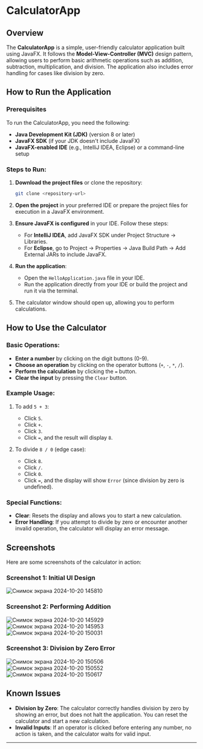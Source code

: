 # CalculatorApp

## Overview
The **CalculatorApp** is a simple, user-friendly calculator application built using JavaFX. It follows the **Model-View-Controller (MVC)** design pattern, allowing users to perform basic arithmetic operations such as addition, subtraction, multiplication, and division. The application also includes error handling for cases like division by zero.

## How to Run the Application

### Prerequisites
To run the CalculatorApp, you need the following:
- **Java Development Kit (JDK)** (version 8 or later)
- **JavaFX SDK** (if your JDK doesn't include JavaFX)
- **JavaFX-enabled IDE** (e.g., IntelliJ IDEA, Eclipse) or a command-line setup

### Steps to Run:
1. **Download the project files** or clone the repository:
   ```bash
   git clone <repository-url>
   ```
2. **Open the project** in your preferred IDE or prepare the project files for execution in a JavaFX environment.

3. **Ensure JavaFX is configured** in your IDE. Follow these steps:
   - For **IntelliJ IDEA**, add JavaFX SDK under Project Structure -> Libraries.
   - For **Eclipse**, go to Project -> Properties -> Java Build Path -> Add External JARs to include JavaFX.
   
4. **Run the application**:
   - Open the `HelloApplication.java` file in your IDE.
   - Run the application directly from your IDE or build the project and run it via the terminal.
   
5. The calculator window should open up, allowing you to perform calculations.

## How to Use the Calculator

### Basic Operations:
- **Enter a number** by clicking on the digit buttons (0-9).
- **Choose an operation** by clicking on the operator buttons (`+`, `-`, `*`, `/`).
- **Perform the calculation** by clicking the `=` button.
- **Clear the input** by pressing the `Clear` button.

### Example Usage:
1. To add `5 + 3`:
   - Click `5`.
   - Click `+`.
   - Click `3`.
   - Click `=`, and the result will display `8`.

2. To divide `8 / 0` (edge case):
   - Click `8`.
   - Click `/`.
   - Click `0`.
   - Click `=`, and the display will show `Error` (since division by zero is undefined).

### Special Functions:
- **Clear**: Resets the display and allows you to start a new calculation.
- **Error Handling**: If you attempt to divide by zero or encounter another invalid operation, the calculator will display an error message.

## Screenshots

Here are some screenshots of the calculator in action:

### Screenshot 1: Initial UI Design
![Снимок экрана 2024-10-20 145810](https://github.com/user-attachments/assets/ea91997e-d47f-4837-bbec-cbbce64410a7)

### Screenshot 2: Performing Addition
![Снимок экрана 2024-10-20 145929](https://github.com/user-attachments/assets/b6096d24-16e1-4a1b-93ea-ab702feb09dd)
![Снимок экрана 2024-10-20 145953](https://github.com/user-attachments/assets/8d2dde31-1cb9-4381-a07a-2409aee9e7dc)
![Снимок экрана 2024-10-20 150031](https://github.com/user-attachments/assets/e79840b7-d6b3-4c21-b39e-74acae272200)

### Screenshot 3: Division by Zero Error
![Снимок экрана 2024-10-20 150506](https://github.com/user-attachments/assets/e00e1655-82d6-465d-815b-172863927918) 
![Снимок экрана 2024-10-20 150552](https://github.com/user-attachments/assets/29bd337f-3a57-4efe-882d-cc949ff7fbc3) 
![Снимок экрана 2024-10-20 150617](https://github.com/user-attachments/assets/af3261df-b744-4304-8392-f33ef7235ed2)


## Known Issues

- **Division by Zero**: The calculator correctly handles division by zero by showing an error, but does not halt the application. You can reset the calculator and start a new calculation.
- **Invalid Inputs**: If an operator is clicked before entering any number, no action is taken, and the calculator waits for valid input.
---
